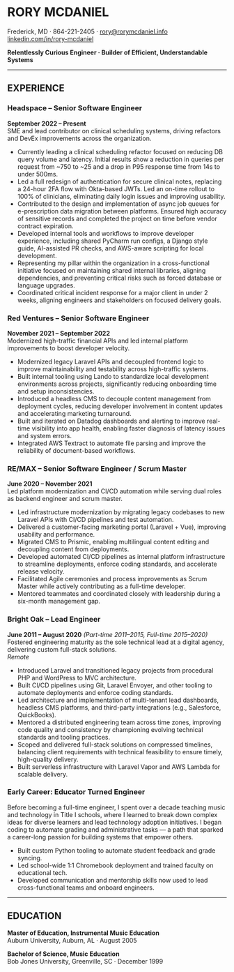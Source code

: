 # RORY MCDANIEL  
Frederick, MD · 864-221-2405 · rory@rorymcdaniel.info  
[linkedin.com/in/rory-mcdaniel](https://www.linkedin.com/in/rory-mcdaniel)  

**Relentlessly Curious Engineer · Builder of Efficient, Understandable Systems**  

---

## EXPERIENCE  

### Headspace – Senior Software Engineer  
**September 2022 – Present**  
SME and lead contributor on clinical scheduling systems, driving refactors and DevEx improvements across the organization.

- Currently leading a clinical scheduling refactor focused on reducing DB query volume and latency. Initial results show a reduction in queries per request from ~750 to ~25 and a drop in P95 response time from 14s to under 500ms.  
- Led a full redesign of authentication for secure clinical notes, replacing a 24-hour 2FA flow with Okta-based JWTs. Led an on-time rollout to 100% of clinicians, eliminating daily login issues and improving usability.  
- Contributed to the design and implementation of async job queues for e-prescription data migration between platforms. Ensured high accuracy of sensitive records and completed the project on time before vendor contract expiration.  
- Developed internal tools and workflows to improve developer experience, including shared PyCharm run configs, a Django style guide, AI-assisted PR checks, and AWS-aware scripting for local development.  
- Representing my pillar within the organization in a cross-functional initiative focused on maintaining shared internal libraries, aligning dependencies, and preventing critical risks such as forced database or language upgrades.  
- Coordinated critical incident response for a major client in under 2 weeks, aligning engineers and stakeholders on focused delivery goals.  

### Red Ventures – Senior Software Engineer  
**November 2021 – September 2022**  
Modernized high-traffic financial APIs and led internal platform improvements to boost developer velocity.

- Modernized legacy Laravel APIs and decoupled frontend logic to improve maintainability and testability across high-traffic systems.  
- Built internal tooling using Lando to standardize local development environments across projects, significantly reducing onboarding time and setup inconsistencies.  
- Introduced a headless CMS to decouple content management from deployment cycles, reducing developer involvement in content updates and accelerating marketing turnaround.  
- Built and iterated on Datadog dashboards and alerting to improve real-time visibility into app health, enabling faster diagnosis of latency issues and system errors.  
- Integrated AWS Textract to automate file parsing and improve the reliability of document-based workflows.  

### RE/MAX – Senior Software Engineer / Scrum Master  
**June 2020 – November 2021**  
Led platform modernization and CI/CD automation while serving dual roles as backend engineer and scrum master.

- Led infrastructure modernization by migrating legacy codebases to new Laravel APIs with CI/CD pipelines and test automation.  
- Delivered a customer-facing marketing portal (Laravel + Vue), improving usability and performance.  
- Migrated CMS to Prismic, enabling multilingual content editing and decoupling content from deployments.  
- Developed automated CI/CD pipelines as internal platform infrastructure to streamline deployments, enforce coding standards, and accelerate release velocity.  
- Facilitated Agile ceremonies and process improvements as Scrum Master while actively contributing as a full-time developer.  
- Mentored teammates and coordinated closely with leadership during a six-month management gap.  

### Bright Oak – Lead Engineer  
**June 2011 – August 2020** *(Part-time 2011–2015, Full-time 2015–2020)*  
Fostered engineering maturity as the sole technical lead at a digital agency, delivering custom full-stack solutions.  
*Remote*

- Introduced Laravel and transitioned legacy projects from procedural PHP and WordPress to MVC architecture.  
- Built CI/CD pipelines using Git, Laravel Envoyer, and other tooling to automate deployments and enforce coding standards.  
- Led architecture and implementation of multi-tenant lead dashboards, headless CMS platforms, and third-party integrations (e.g., Salesforce, QuickBooks).  
- Mentored a distributed engineering team across time zones, improving code quality and consistency by championing evolving technical standards and tooling practices.  
- Scoped and delivered full-stack solutions on compressed timelines, balancing client requirements with technical feasibility to ensure timely, high-quality delivery.  
- Built serverless infrastructure with Laravel Vapor and AWS Lambda for scalable delivery.  

### Early Career: Educator Turned Engineer  
Before becoming a full-time engineer, I spent over a decade teaching music and technology in Title I schools, where I learned to break down complex ideas for diverse learners and lead technology adoption initiatives. I began coding to automate grading and administrative tasks — a path that sparked a career-long passion for building systems that empower others.

- Built custom Python tooling to automate student feedback and grade syncing.  
- Led school-wide 1:1 Chromebook deployment and trained faculty on educational tech.  
- Developed communication and mentorship skills now used to lead cross-functional teams and onboard engineers.  

---

## EDUCATION  

**Master of Education, Instrumental Music Education**  
Auburn University, Auburn, AL · August 2005  

**Bachelor of Science, Music Education**  
Bob Jones University, Greenville, SC · December 1999  
